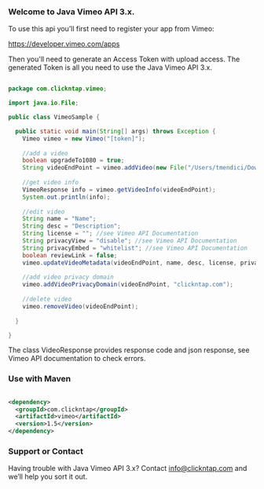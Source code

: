 ### Welcome to Java Vimeo API 3.x.
To use this api you’ll first need to register your app from Vimeo:

https://developer.vimeo.com/apps

Then you'll need to generate an Access Token with upload access.
The generated Token is all you need to use the Java Vimeo API 3.x.

```java

package com.clickntap.vimeo;

import java.io.File;

public class VimeoSample {

  public static void main(String[] args) throws Exception {
    Vimeo vimeo = new Vimeo("[token]"); 
    
    //add a video
    boolean upgradeTo1080 = true;
    String videoEndPoint = vimeo.addVideo(new File("/Users/tmendici/Downloads/Video.AVI"), upgradeTo1080);
    
    //get video info
    VimeoResponse info = vimeo.getVideoInfo(videoEndPoint);
    System.out.println(info);
    
    //edit video
    String name = "Name";
    String desc = "Description";
    String license = ""; //see Vimeo API Documentation
    String privacyView = "disable"; //see Vimeo API Documentation
    String privacyEmbed = "whitelist"; //see Vimeo API Documentation
    boolean reviewLink = false;
    vimeo.updateVideoMetadata(videoEndPoint, name, desc, license, privacyView, privacyEmbed, reviewLink);
    
    //add video privacy domain
    vimeo.addVideoPrivacyDomain(videoEndPoint, "clickntap.com");
   
    //delete video
    vimeo.removeVideo(videoEndPoint);
    
  }

}


```

The class VideoResponse provides response code and json response, see Vimeo API documentation to check errors.

### Use with Maven

```xml

<dependency>
  <groupId>com.clickntap</groupId>
  <artifactId>vimeo</artifactId>
  <version>1.5</version>
</dependency>

```

### Support or Contact
Having trouble with Java Vimeo API 3.x? Contact info@clickntap.com and we’ll help you sort it out.

